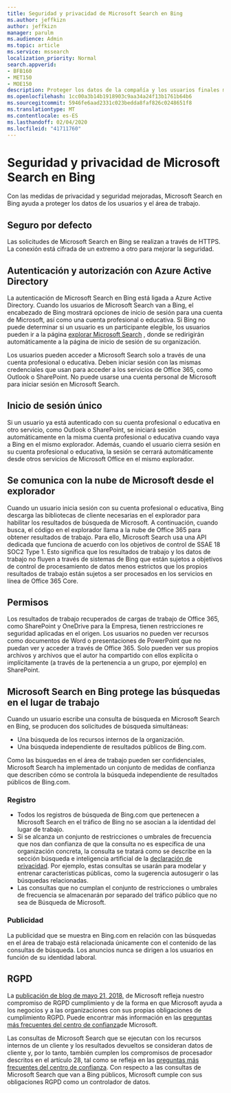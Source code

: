 ```yaml
---
title: Seguridad y privacidad de Microsoft Search en Bing
ms.author: jeffkizn
author: jeffkizn
manager: parulm
ms.audience: Admin
ms.topic: article
ms.service: mssearch
localization_priority: Normal
search.appverid:
- BFB160
- MET150
- MOE150
description: Proteger los datos de la compañía y los usuarios finales mientras se proporciona información a los usuarios autorizados con Microsoft Search en Bing
ms.openlocfilehash: 1cc00a3b14b1918903c9aa34a24f13b1761b64b6
ms.sourcegitcommit: 5946fe6aad2331c023bedda8faf826c0248651f8
ms.translationtype: MT
ms.contentlocale: es-ES
ms.lasthandoff: 02/04/2020
ms.locfileid: "41711760"
---
```

# <a name="security-and-privacy-for-microsoft-search-in-bing"></a>Seguridad y privacidad de Microsoft Search en Bing

Con las medidas de privacidad y seguridad mejoradas, Microsoft Search en Bing ayuda a proteger los datos de los usuarios y el área de trabajo.

## <a name="secure-by-default"></a>Seguro por defecto

Las solicitudes de Microsoft Search en Bing se realizan a través de HTTPS. La conexión está cifrada de un extremo a otro para mejorar la seguridad.
  
## <a name="authentication-and-authorization-with-azure-active-directory"></a>Autenticación y autorización con Azure Active Directory

La autenticación de Microsoft Search en Bing está ligada a Azure Active Directory. Cuando los usuarios de Microsoft Search van a Bing, el encabezado de Bing mostrará opciones de inicio de sesión para una cuenta de Microsoft, así como una cuenta profesional o educativa. Si Bing no puede determinar si un usuario es un participante elegible, los usuarios pueden ir a la página [explorar Microsoft Search](https://www.bing.com/business/explore) , donde se redirigirán automáticamente a la página de inicio de sesión de su organización.

Los usuarios pueden acceder a Microsoft Search solo a través de una cuenta profesional o educativa. Deben iniciar sesión con las mismas credenciales que usan para acceder a los servicios de Office 365, como Outlook o SharePoint. No puede usarse una cuenta personal de Microsoft para iniciar sesión en Microsoft Search.

## <a name="single-sign-on"></a>Inicio de sesión único

Si un usuario ya está autenticado con su cuenta profesional o educativa en otro servicio, como Outlook o SharePoint, se iniciará sesión automáticamente en la misma cuenta profesional o educativa cuando vaya a Bing en el mismo explorador. Además, cuando el usuario cierra sesión en su cuenta profesional o educativa, la sesión se cerrará automáticamente desde otros servicios de Microsoft Office en el mismo explorador.
  
## <a name="communicates-with-the-microsoft-cloud-from-the-browser"></a>Se comunica con la nube de Microsoft desde el explorador

Cuando un usuario inicia sesión con su cuenta profesional o educativa, Bing descarga las bibliotecas de cliente necesarias en el explorador para habilitar los resultados de búsqueda de Microsoft. A continuación, cuando busca, el código en el explorador llama a la nube de Office 365 para obtener resultados de trabajo. Para ello, Microsoft Search usa una API dedicada que funciona de acuerdo con los objetivos de control de SSAE 18 SOC2 Type 1. Esto significa que los resultados de trabajo y los datos de trabajo no fluyen a través de sistemas de Bing que están sujetos a objetivos de control de procesamiento de datos menos estrictos que los propios resultados de trabajo están sujetos a ser procesados en los servicios en línea de Office 365 Core.
  
## <a name="permissions"></a>Permisos

Los resultados de trabajo recuperados de cargas de trabajo de Office 365, como SharePoint y OneDrive para la Empresa, tienen restricciones re seguridad aplicadas en el origen. Los usuarios no pueden ver recursos como documentos de Word o presentaciones de PowerPoint que no puedan ver y acceder a través de Office 365. Solo pueden ver sus propios archivos y archivos que el autor ha compartido con ellos explícita o implícitamente (a través de la pertenencia a un grupo, por ejemplo) en SharePoint.

## <a name="microsoft-search-in-bing-protects-workplace-searches"></a>Microsoft Search en Bing protege las búsquedas en el lugar de trabajo

Cuando un usuario escribe una consulta de búsqueda en Microsoft Search en Bing, se producen dos solicitudes de búsqueda simultáneas:

- Una búsqueda de los recursos internos de la organización.
- Una búsqueda independiente de resultados públicos de Bing.com.

Como las búsquedas en el área de trabajo pueden ser confidenciales, Microsoft Search ha implementado un conjunto de medidas de confianza que describen cómo se controla la búsqueda independiente de resultados públicos de Bing.com.

### <a name="logging"></a>Registro

- Todos los registros de búsqueda de Bing.com que pertenecen a Microsoft Search en el tráfico de Bing no se asocian a la identidad del lugar de trabajo.
- Si se alcanza un conjunto de restricciones o umbrales de frecuencia que nos dan confianza de que la consulta no es específica de una organización concreta, la consulta se tratará como se describe en la sección búsqueda e inteligencia artificial de la [declaración de privacidad](https://privacy.microsoft.com/privacystatement). Por ejemplo, estas consultas se usarán para modelar y entrenar características públicas, como la sugerencia autosugerir o las búsquedas relacionadas.
- Las consultas que no cumplan el conjunto de restricciones o umbrales de frecuencia se almacenarán por separado del tráfico público que no sea de Búsqueda de Microsoft.

### <a name="advertising"></a>Publicidad

La publicidad que se muestra en Bing.com en relación con las búsquedas en el área de trabajo está relacionada únicamente con el contenido de las consultas de búsqueda. Los anuncios nunca se dirigen a los usuarios en función de su identidad laboral.

## <a name="gdpr"></a>RGPD

La [publicación de blog de mayo 21, 2018,](https://blogs.microsoft.com/on-the-issues/2018/05/21/microsofts-commitment-to-gdpr-privacy-and-putting-customers-in-control-of-their-own-data/) de Microsoft refleja nuestro compromiso de RGPD cumplimiento y de la forma en que Microsoft ayuda a los negocios y a las organizaciones con sus propias obligaciones de cumplimiento RGPD. Puede encontrar más información en las [preguntas más frecuentes del centro de confianza](https://www.microsoft.com/trustcenter/privacy/gdpr/gdpr-faqs)de Microsoft.

Las consultas de Microsoft Search que se ejecutan con los recursos internos de un cliente y los resultados devueltos se consideran datos de cliente y, por lo tanto, también cumplen los compromisos de procesador descritos en el artículo 28, tal como se refleja en las [preguntas más frecuentes del centro de confianza](https://www.microsoft.com/trustcenter/privacy/gdpr/gdpr-faqs). Con respecto a las consultas de Microsoft Search que van a Bing públicos, Microsoft cumple con sus obligaciones RGPD como un controlador de datos.
